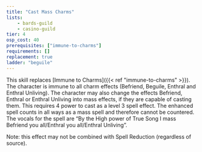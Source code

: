 ```yaml
---
title: "Cast Mass Charms"
lists:
    - bards-guild
    - casino-guild
tier: 4
osp_cost: 40
prerequisites: ["immune-to-charms"]
requirements: []
replacement: true
ladder: "beguile"
---
```

This skill replaces [Immune to Charms]({{< ref "immune-to-charms" >}}). The character is immune to all charm effects (Befriend, Beguile, Enthral and Enthral Unliving). The character may also change the effects Befriend, Enthral or Enthral Unliving into mass effects, if they are capable of casting them. This requires 4 power to cast as a level 3 spell effect. The enhanced spell counts in all ways as a mass spell and therefore cannot be countered. The vocals for the spell are “By the High power of True Song I mass Befriend you all/Enthral you all/Enthral Unliving”.

Note: this effect may not be combined with Spell Reduction (regardless of source).